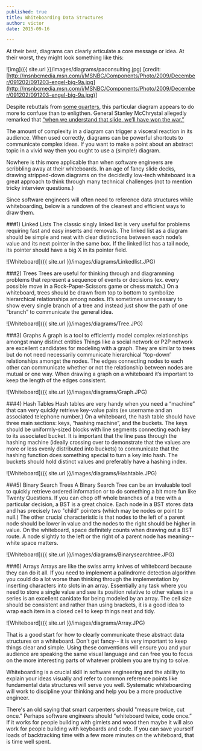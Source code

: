 ```yaml
---
published: true
title: Whiteboarding Data Structures
author: victor
date: 2015-09-16

---
```


At their best, diagrams can clearly articulate a core message or idea. At their worst, they might look something like this:

![img]({{ site.url }}/images/diagrams/paconsulting.jpg)
[credit: [http://msnbcmedia.msn.com/i/MSNBC/Components/Photo/2009/December/091202/091203-engel-big-9a.jpg](http://msnbcmedia.msn.com/i/MSNBC/Components/Photo/2009/December/091202/091203-engel-big-9a.jpg)]


Despite rebuttals from [some quarters](http://sdwise.com/2013/07/hey-new-york-times-a-causal-loop-diagram-is-not-a-powerpoint-fail/), this particular diagram appears to do more to confuse than to enligthen. General Stanley McChrystal allegedly remarked that  [“when we understand that slide, we’ll have won the war.”](http://www.nytimes.com/210/04/27/world/27powerpoint.html?_r=0)

The amount of complexity in a diagram can trigger a visceral reaction in its audience. When used correctly, diagrams can be powerful shortcuts to communicate complex ideas. If you want to make a point about an abstract topic in a vivid way then you ought to use a (simple!) diagram. 

Nowhere is this more applicable than when software engineers are scribbling away at their whiteboards. In an age of fancy slide decks, drawing stripped-down diagrams on the decidedly low-tech whiteboard is a great approach to think through many technical challenges (not to mention tricky interview questions.) 

Since software engineers will often need to reference data structures while whiteboarding, below is a rundown of the cleanest and efficient ways to draw them.

###1) Linked Lists
The classic singly linked list is very useful for problems requiring fast and easy inserts and removals. The linked list as a diagram should be simple and neat with clear distinctions between each node’s value and its next pointer in the same box. If the linked list has a tail node, its pointer should have a big X in its pointer field.

![Whiteboard]({{ site.url }}/images/diagrams/Linkedlist.JPG)

###2) Trees
Trees are useful for thinking through and diagramming problems that represent a sequence of events or decisions (ex. every possible move in a Rock-Paper-Scissors game or chess match.) On a whiteboard, trees should be drawn from top to bottom to symbolize hierarchical relationships among nodes. It’s sometimes unnecessary to show every single branch of a tree and instead just show the path of one “branch” to communicate the general idea. 

![Whiteboard]({{ site.url }}/images/diagrams/Tree.JPG)

###3) Graphs
A graph is a tool to efficiently model complex relationships amongst many distinct entities Things like a social network or P2P network are excellent candidates for modeling with a graph. They are similar to trees but do not need necessarily communicate hierarchical “top-down’ relationships amongst the nodes. The edges connecting nodes to each other can communicate whether or not the relationship between nodes are mutual or one way. When drawing a graph on a whiteboard it’s important to keep the length of the edges consistent.

![Whiteboard]({{ site.url }}/images/diagrams/Graph.JPG)


###4) Hash Tables
Hash tables are very handy when you need a “machine” that can very quickly retrieve key-value pairs (ex username and an associated telephone number.) On a whiteboard, the hash table should have three main sections: keys, “hashing machine”, and the buckets. The keys should be uniformly-sized blocks with line segments connecting each key to its associated bucket. It is important that the line pass through the hashing machine (ideally crossing over to demonstrate that the values are more or less evenly distributed into buckets) to communicate that the hashing function does something special to turn a key into hash. The buckets should hold distinct values and preferably have a hashing index.

![Whiteboard]({{ site.url }}/images/diagrams/Hashtable.JPG)





###5) Binary Search Trees
A Binary Search Tree can be an invaluable tool to quickly retrieve ordered information or to do something a bit more fun like Twenty Questions. If you can chop off whole branches of a tree with a particular decision, a BST is a great choice. Each node in a BST stores data and has precisely two "child" pointers (which may be nodes or point to null.) The other crucial characteristic is that nodes to the left of a parent node should be lower in value and the nodes to the right should be higher in value. On the whiteboard, space definitely counts when drawing out a BST route. A node slightly to the left or the right of a parent node has meaning-- white space matters.

![Whiteboard]({{ site.url }}/images/diagrams/Binarysearchtree.JPG)


###6) Arrays
Arrays are like the swiss army knives of whiteboard because they can do it all. If you need to implement a palindrome detection algorithm you could do a lot worse than thinking through the implementation by inserting characters into slots in an array. Essentially any task where you need to store a single value and see its position relative to other values in a series is an excellent canidate for being modeled by an array. The cell size should be consistent and rather than using brackets, it is a good idea to wrap each item in a closed cell to keep things neat and tidy.

![Whiteboard]({{ site.url }}/images/diagrams/Array.JPG)

That is a good start for how to clearly communicate these abstract data structures on a whiteboard. Don't get fancy-- it is very important to keep things clear and simple. Using these conventions will ensure you and your audience are speaking the same visual language and can free you to focus on the more interesting parts of whatever problem you are trying to solve.

Whiteboarding is a crucial skill in software engineering and the ability to explain your ideas visually and refer to common reference points like fundamental data structures will serve you well. Systematic whiteboarding will work to discipline your thinking and help you be a more productive engineer. 

There's an old saying that smart carpenters should "measure twice, cut once." Perhaps software engineers should “whiteboard twice, code once.” If it works for people building with gimlets and wood then maybe it will also work for people building with keyboards and code. If you can save yourself loads of backtracking time with a few more minutes on the whiteboard, that is time well spent.
